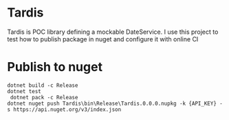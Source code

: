 # Tardis

Tardis is POC library defining a mockable DateService. I use this project to test how to publish package in nuget and configure it with online CI

# Publish to nuget

```
dotnet build -c Release
dotnet test
 dotnet pack -c Release
dotnet nuget push Tardis\bin\Release\Tardis.0.0.0.nupkg -k {API_KEY} -s https://api.nuget.org/v3/index.json
```